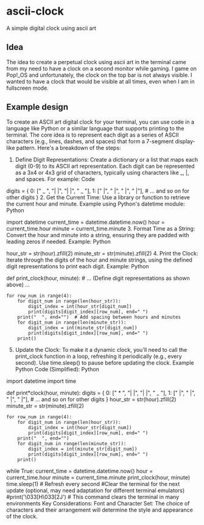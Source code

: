 # ascii-clock

A simple digital clock using ascii art

## Idea

The idea to create a perpetual clock using ascii art in the terminal came from my need to have a clock on a second monitor while gaming. I game on Pop!\_OS and unfortunately, the clock on the top bar is not always visible. I wanted to have a clock that would be visible at all times, even when I am in fullscreen mode.

## Example design

To create an ASCII art digital clock for your terminal, you can use code in a language like Python or a similar language that supports printing to the terminal. The core idea is to represent each digit as a series of ASCII characters (e.g., lines, dashes, and spaces) that form a 7-segment display-like pattern.
Here's a breakdown of the steps:

1. Define Digit Representations:
   Create a dictionary or a list that maps each digit (0-9) to its ASCII art representation.
   Each digit can be represented as a 3x4 or 4x3 grid of characters, typically using characters like \_, |, and spaces.
   For example:
   Code

digits = {
0: [" _ ",
"| |",
"| |",
" _ "],
1: [" |",
" |",
" |",
" |"], # ... and so on for other digits
} 2. Get the Current Time:
Use a library or function to retrieve the current hour and minute.
Example using Python's datetime module:
Python

import datetime
current_time = datetime.datetime.now()
hour = current_time.hour
minute = current_time.minute 3. Format Time as a String:
Convert the hour and minute into a string, ensuring they are padded with leading zeros if needed.
Example:
Python

hour_str = str(hour).zfill(2)
minute_str = str(minute).zfill(2) 4. Print the Clock:
Iterate through the digits of the hour and minute strings, using the defined digit representations to print each digit.
Example:
Python

def print_clock(hour, minute): # ... (Define digit representations as shown above) ...

    for row_num in range(4):
        for digit_num in range(len(hour_str)):
            digit_index = int(hour_str[digit_num])
            print(digits[digit_index][row_num], end=" ")
        print("  ", end="")  # Add spacing between hours and minutes
        for digit_num in range(len(minute_str)):
            digit_index = int(minute_str[digit_num])
            print(digits[digit_index][row_num], end=" ")
        print()

5. Update the Clock:
   To make it a dynamic clock, you'll need to call the print_clock function in a loop, refreshing it periodically (e.g., every second).
   Use time.sleep() to pause before updating the clock.
   Example Python Code (Simplified):
   Python

import datetime
import time

def print*clock(hour, minute):
digits = {
0: [" * ", "| |", "| |", " \_ "],
1: [" |", " |", " |", " |"], # ... and so on for other digits
}
hour_str = str(hour).zfill(2)
minute_str = str(minute).zfill(2)

    for row_num in range(4):
        for digit_num in range(len(hour_str)):
            digit_index = int(hour_str[digit_num])
            print(digits[digit_index][row_num], end=" ")
        print("  ", end="")
        for digit_num in range(len(minute_str)):
            digit_index = int(minute_str[digit_num])
            print(digits[digit_index][row_num], end=" ")
        print()

while True:
current_time = datetime.datetime.now()
hour = current_time.hour
minute = current_time.minute
print_clock(hour, minute)
time.sleep(1) # Refresh every second
#Clear the terminal for the next update (optional, may need adaptation for different terminal emulators)
#print('\033[H\033[2J') # This command clears the terminal in many environments
Key Considerations:
Font and Character Set: The choice of characters and their arrangement will determine the style and appearance of the clock.
